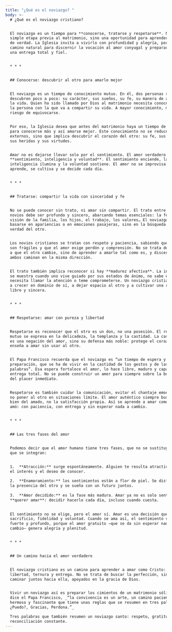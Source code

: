 ```yaml
---
title: "¿Qué es el noviazgo? "
body: >-
  # ¿Qué es el noviazgo cristiano?


  El noviazgo es un tiempo para **conocerse, tratarse y respetarse**. No es una
  simple etapa previa al matrimonio, sino una oportunidad para aprender a amar
  de verdad. La Iglesia invita a vivirlo con profundidad y alegría, porque es el
  camino natural para discernir la vocación al amor conyugal y prepararse para
  una entrega total y fiel.


  * * *


  ## Conocerse: descubrir al otro para amarlo mejor


  El noviazgo es un tiempo de conocimiento mutuo. En él, dos personas se
  descubren poco a poco: su carácter, sus sueños, su fe, su manera de afrontar
  la vida. Quien ha sido llamado por Dios al matrimonio necesita conocer bien a
  la persona con la que va a compartir su vida. A mayor conocimiento, menor
  riesgo de equivocarse.


  Por eso, la Iglesia desea que antes del matrimonio haya un tiempo de noviazgo,
  para conocerse más y así amarse mejor. Este conocimiento no se reduce a datos
  externos, sino que implica descubrir el corazón del otro: su fe, sus valores,
  sus heridas y sus virtudes.


  Amar no es dejarse llevar solo por el sentimiento. El amor verdadero integra
  **sentimiento, inteligencia y voluntad**. El sentimiento enciende, la
  inteligencia ilumina y la voluntad sostiene. El amor no se improvisa: se
  aprende, se cultiva y se decide cada día.


  * * *


  ## Tratarse: compartir la vida con sinceridad y fe


  No se puede conocer sin trato, ni amar sin compartir. El trato entre los
  novios debe ser profundo y sincero, abarcando temas esenciales: la fe, la
  visión de la familia, los hijos, el trabajo, los valores… El noviazgo no puede
  basarse en apariencias o en emociones pasajeras, sino en la búsqueda de la
  verdad del otro.


  Los novios cristianos se tratan con respeto y paciencia, sabiendo que ambos
  son frágiles y que el amor exige perdón y comprensión. No se trata de esperar
  a que el otro cambie, sino de aprender a amarle tal como es, y discernir si
  ambos caminan en la misma dirección.


  El trato también implica reconocer si hay **madurez afectiva**. La inmadurez
  se muestra cuando uno vive guiado por sus estados de ánimo, no sabe esperar,
  necesita llamar la atención o teme comprometerse. Un noviazgo cristiano ayuda
  a crecer en dominio de sí, a dejar espacio al otro y a cultivar una relación
  libre y sincera.


  * * *


  ## Respetarse: amar con pureza y libertad


  Respetarse es reconocer que el otro es un don, no una posesión. El respeto
  mutuo se expresa en la delicadeza, la templanza y la castidad. La castidad no
  es una negación del amor, sino su defensa más noble: protege el corazón y
  enseña a amar sin usar al otro.


  El Papa Francisco recuerda que el noviazgo es “un tiempo de espera y de
  preparación, que se ha de vivir en la castidad de los gestos y de las
  palabras”. Esa espera fortalece el amor, lo hace libre, maduro y capaz de
  entrega total. No se puede construir un amor para siempre sobre la búsqueda
  del placer inmediato.


  Respetarse es también cuidar la comunicación, evitar el chantaje emocional y
  no poner al otro en situaciones límite. El amor auténtico siempre busca el
  bien del amado, no la satisfacción propia. Así se aprende a amar como Cristo
  amó: con paciencia, con entrega y sin esperar nada a cambio.


  * * *


  ## Las tres fases del amor


  Podemos decir que el amor humano tiene tres fases, que no se sustituyen, sino
  que se integran:


  1.  **Atracción:** surge espontáneamente. Alguien te resulta atractivo; nace
  el interés y el deseo de conocer.
      
  2.  **Enamoramiento:** los sentimientos están a flor de piel. Se disfruta de
  la presencia del otro y se sueña con un futuro juntos.
      
  3.  **Amor decidido:** es la fase más madura. Amar ya no es solo sentir, sino
  **querer amar**: decidir hacerlo cada día, incluso cuando cuesta.
      

  El sentimiento no se elige, pero el amor sí. Amar es una decisión que implica
  sacrificio, fidelidad y voluntad. Cuando se ama así, el sentimiento vuelve más
  fuerte y profundo, porque el amor gratuito —que se da sin esperar nada a
  cambio— genera alegría y plenitud.


  * * *


  ## Un camino hacia el amor verdadero


  El noviazgo cristiano es un camino para aprender a amar como Cristo: con
  libertad, ternura y entrega. No se trata de buscar la perfección, sino de
  caminar juntos hacia ella, apoyados en la gracia de Dios.


  Vivir un noviazgo así es preparar los cimientos de un matrimonio sólido. Como
  dice el Papa Francisco, _“la convivencia es un arte, un camino paciente,
  hermoso y fascinante que tiene unas reglas que se resumen en tres palabras:
  ¿Puedo?, Gracias, Perdona.”_  

  Tres palabras que también resumen un noviazgo santo: respeto, gratitud y
  reconciliación constante.
---
```

